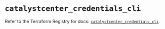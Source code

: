 # `catalystcenter_credentials_cli`

Refer to the Terraform Registry for docs: [`catalystcenter_credentials_cli`](https://registry.terraform.io/providers/ciscodevnet/catalystcenter/0.4.0/docs/resources/credentials_cli).
